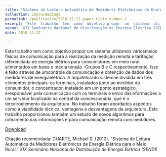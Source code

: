 ```yaml
---
title: "Sistema de Leitura Automática de Medidores Eletrônicos de Energia Elétrica para o Meio Rural"
collection: inproceedings
permalink: /publication/2010-11-22-paper-title-number-1
excerpt: 'Este  trabalho  tem  como  objetivo propor  um  sistema  utilizando  váriosmeios  físicos  de  comunicação para a realização da medição remota e tarifação diferenciada de energia elétrica para consumidores...'
venue: 'XIX Seminário Nacional de Distribuição de Energia Elétrica (SENDI)'
date: 2010-11-22

---
```

Este  trabalho  tem  como  objetivo propor  um  sistema  utilizando  váriosmeios  físicos  de  comunicação para a realização da medição remota e tarifação diferenciada de energia elétrica para consumidores em meio rural alimentados em baixa e média tensão -Grupos B e C respectivamente. Isso é feito através de umcontrole da comunicação e obtenção de dados dos medidores de energiaelétrica. A arquiteturado  sistemaé  dividida  em  três  elementos  principais:  os terminais,  instalados  junto  ao medidor  do consumidor, o concentrador, instalado em um ponto estratégico, éresponsável pela comunicação com os terminais  e  envio  dasinformações  a  um servidor localizado na  central  da  concessionária, que  é  o terceiroelemento  da  arquitetura. No  trabalho  foram  abordados  aspectos  como  a  viabilidade  técnica, vantagens  e  desvantagens  da  arquitetura.  Este  trabalho  proporcionou  também  um  estudo  de  novos algoritmos para roteamento das informações e para comunicação remota com medidores.

[Download](http://www.cgti.org.br/publicacoes/wp-content/uploads/2016/03/Sistema-de-Leitura-Automa%CC%81tica-de-Medidores-Eletro%CC%82nicos-de-Energia-Ele%CC%81trica-para-o-Meio-Rural.pdf)

Citação recomendada: DUARTE, Michael S. (2010). &quot;Sistema de Leitura Automática de Medidores Eletrônicos de Energia Elétrica para o Meio Rural.&quot; <i>XIX Seminário Nacional de Distribuição de Energia Elétrica (SENDI)</i>.
